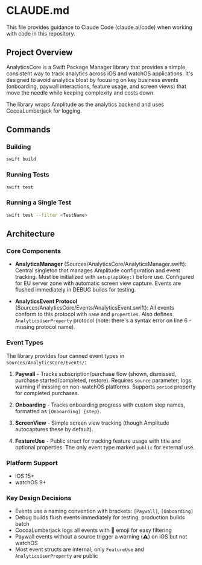# CLAUDE.md

This file provides guidance to Claude Code (claude.ai/code) when working with code in this repository.

## Project Overview

AnalyticsCore is a Swift Package Manager library that provides a simple, consistent way to track analytics across iOS and watchOS applications. It's designed to avoid analytics bloat by focusing on key business events (onboarding, paywall interactions, feature usage, and screen views) that move the needle while keeping complexity and costs down.

The library wraps Amplitude as the analytics backend and uses CocoaLumberjack for logging.

## Commands

### Building
```bash
swift build
```

### Running Tests
```bash
swift test
```

### Running a Single Test
```bash
swift test --filter <TestName>
```

## Architecture

### Core Components

- **AnalyticsManager** (Sources/AnalyticsCore/AnalyticsManager.swift): Central singleton that manages Amplitude configuration and event tracking. Must be initialized with `setup(apiKey:)` before use. Configured for EU server zone with automatic screen view capture. Events are flushed immediately in DEBUG builds for testing.

- **AnalyticsEvent Protocol** (Sources/AnalyticsCore/Events/AnalyticsEvent.swift): All events conform to this protocol with `name` and `properties`. Also defines `AnalyticsUserProperty` protocol (note: there's a syntax error on line 6 - missing protocol name).

### Event Types

The library provides four canned event types in `Sources/AnalyticsCore/Events/`:

1. **Paywall** - Tracks subscription/purchase flow (shown, dismissed, purchase started/completed, restore). Requires `source` parameter; logs warning if missing on non-watchOS platforms. Supports `period` property for completed purchases.

2. **Onboarding** - Tracks onboarding progress with custom step names, formatted as `[Onboarding] {step}`.

3. **ScreenView** - Simple screen view tracking (though Amplitude autocaptures these by default).

4. **FeatureUse** - Public struct for tracking feature usage with title and optional properties. The only event type marked `public` for external use.

### Platform Support

- iOS 15+
- watchOS 9+

### Key Design Decisions

- Events use a naming convention with brackets: `[Paywall]`, `[Onboarding]`
- Debug builds flush events immediately for testing; production builds batch
- CocoaLumberjack logs all events with 📍 emoji for easy filtering
- Paywall events without a source trigger a warning (⚠️) on iOS but not watchOS
- Most event structs are internal; only `FeatureUse` and `AnalyticsUserProperty` are public
